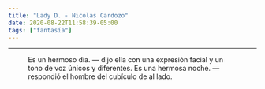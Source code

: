 ```yaml
---
title: "Lady D. - Nicolas Cardozo"
date: 2020-08-22T11:58:39-05:00
tags: ["fantasía"]
---
```

<hr>


<figure class="cuento">

Es un hermoso día. &mdash; dijo ella con una expresión facial y un tono de voz únicos y diferentes.
Es una hermosa noche. &mdash; respondió el hombre del cubículo de al lado.

</figure>
